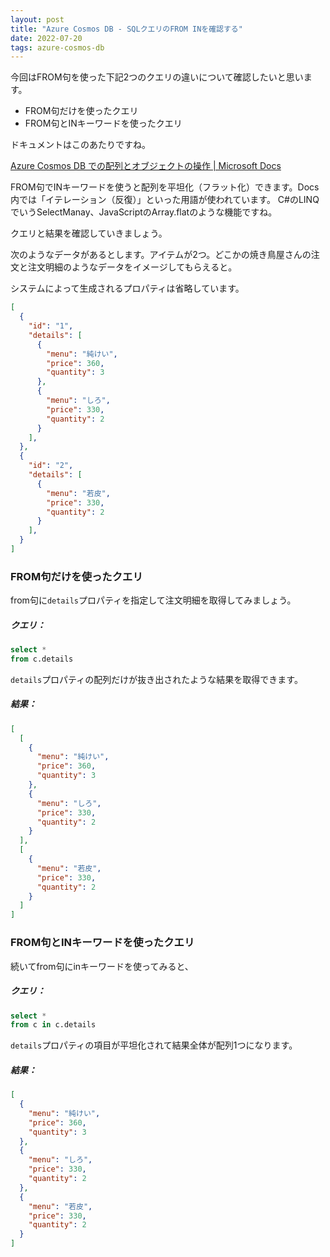 ```yaml
---
layout: post
title: "Azure Cosmos DB - SQLクエリのFROM INを確認する"
date: 2022-07-20
tags: azure-cosmos-db
---
```


今回はFROM句を使った下記2つのクエリの違いについて確認したいと思います。

- FROM句だけを使ったクエリ
- FROM句とINキーワードを使ったクエリ

ドキュメントはこのあたりですね。

[Azure Cosmos DB での配列とオブジェクトの操作 &#124; Microsoft Docs](https://docs.microsoft.com/ja-jp/azure/cosmos-db/sql/sql-query-object-array#Iteration)

FROM句でINキーワードを使うと配列を平坦化（フラット化）できます。Docs内では「イテレーション（反復）」といった用語が使われています。
C#のLINQでいうSelectManay、JavaScriptのArray.flatのような機能ですね。

クエリと結果を確認していきましょう。

次のようなデータがあるとします。アイテムが2つ。どこかの焼き鳥屋さんの注文と注文明細のようなデータをイメージしてもらえると。

システムによって生成されるプロパティは省略しています。

```json
[
  {
    "id": "1",
    "details": [
      {
        "menu": "純けい",
        "price": 360,
        "quantity": 3
      },
      {
        "menu": "しろ",
        "price": 330,
        "quantity": 2
      }
    ],
  },
  {
    "id": "2",
    "details": [
      {
        "menu": "若皮",
        "price": 330,
        "quantity": 2
      }
    ],
  }
]
```

### FROM句だけを使ったクエリ

from句に`details`プロパティを指定して注文明細を取得してみましょう。

##### クエリ：
```sql
select *
from c.details
```

`details`プロパティの配列だけが抜き出されたような結果を取得できます。

##### 結果：
```json
[
  [
    {
      "menu": "純けい",
      "price": 360,
      "quantity": 3
    },
    {
      "menu": "しろ",
      "price": 330,
      "quantity": 2
    }
  ],
  [
    {
      "menu": "若皮",
      "price": 330,
      "quantity": 2
    }
  ]
]
```

### FROM句とINキーワードを使ったクエリ

続いてfrom句にinキーワードを使ってみると、

##### クエリ：
```sql
select *
from c in c.details
```

`details`プロパティの項目が平坦化されて結果全体が配列1つになります。

##### 結果：
```json
[
  {
    "menu": "純けい",
    "price": 360,
    "quantity": 3
  },
  {
    "menu": "しろ",
    "price": 330,
    "quantity": 2
  },
  {
    "menu": "若皮",
    "price": 330,
    "quantity": 2
  }
]
```
